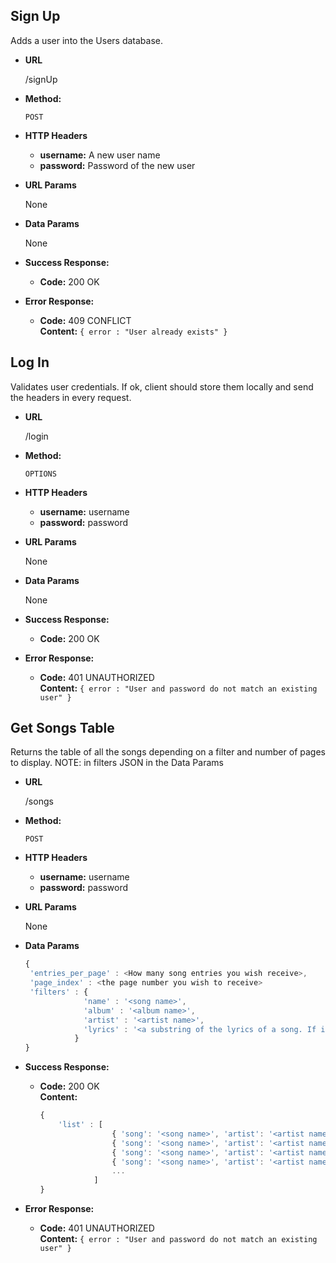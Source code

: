 **Sign Up**
----
  Adds a user into the Users database.

* **URL**

  /signUp

* **Method:**

  `POST`

* **HTTP Headers**
	
	* **username:** A new user name
	* **password:** Password of the new user
	
*  **URL Params**

   None

* **Data Params**

   None

* **Success Response:**

  * **Code:** 200 OK <br />
 
* **Error Response:**

  * **Code:** 409 CONFLICT <br />
	**Content:** `{ error : "User already exists" }`

**Log In**
----
  Validates user credentials. If ok, client should store them locally and send the headers in every request.

* **URL**

  /login

* **Method:**

  `OPTIONS`

* **HTTP Headers**
	
	* **username:** username
	* **password:** password
	
*  **URL Params**

   None

* **Data Params**

   None

* **Success Response:**

  * **Code:** 200 OK <br />
 
* **Error Response:**

  * **Code:** 401 UNAUTHORIZED <br />
	**Content:** `{ error : "User and password do not match an existing user" }`
	
**Get Songs Table**
----
  Returns the table of all the songs depending on a filter and number of pages to display.
  NOTE: in filters JSON in the Data Params  

* **URL**

  /songs

* **Method:**

  `POST`

* **HTTP Headers**
	
	* **username:** username
	* **password:** password
	
*  **URL Params**
	
	None
   
* **Data Params**

   ```javascript
   {
	'entries_per_page' : <How many song entries you wish receive>,
	'page_index' : <the page number you wish to receive>
	'filters' : {
				'name' : '<song name>',
				'album' : '<album name>',
				'artist' : '<artist name>',
				'lyrics' : '<a substring of the lyrics of a song. If it exists in a song, that song will be in the results>'
			  }
   }
   ```

* **Success Response:**

  * **Code:** 200 OK <br />
    **Content:**
	```javascript
	{
		'list' : [
					{ 'song': '<song name>', 'artist': '<artist name>', 'album': '<album name>', 'lyrics': '<song lyrics>' },
					{ 'song': '<song name>', 'artist': '<artist name>', 'album': '<album name>', 'lyrics': '<song lyrics>' },
					{ 'song': '<song name>', 'artist': '<artist name>', 'album': '<album name>', 'lyrics': '<song lyrics>' },
					{ 'song': '<song name>', 'artist': '<artist name>', 'album': '<album name>', 'lyrics': '<song lyrics>' },
					...
				]
	}
	```
* **Error Response:**

  * **Code:** 401 UNAUTHORIZED <br />
	**Content:** `{ error : "User and password do not match an existing user" }`